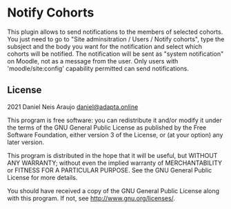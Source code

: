 # Notify Cohorts #

This plugin allows to send notifications to the members of selected cohorts.
You just need to go to "Site adminsitration / Users / Notify cohorts", type the subsject and the body you want for the notification and select which cohorts will be notified.
The notification will be sent as "system notification" on Moodle, not as a message from the user.
Only users with 'moodle/site:config' capability permitted can send notifications.

## License ##

2021 Daniel Neis Araujo <daniel@adapta.online>

This program is free software: you can redistribute it and/or modify it under
the terms of the GNU General Public License as published by the Free Software
Foundation, either version 3 of the License, or (at your option) any later
version.

This program is distributed in the hope that it will be useful, but WITHOUT ANY
WARRANTY; without even the implied warranty of MERCHANTABILITY or FITNESS FOR A
PARTICULAR PURPOSE.  See the GNU General Public License for more details.

You should have received a copy of the GNU General Public License along with
this program.  If not, see <http://www.gnu.org/licenses/>.

